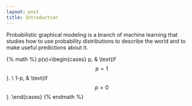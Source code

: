 ```yaml
---
layout: post
title: Introduction
---
```

Probabilistic graphical modeling is a branch of machine learning that studies how to use probability distributions to describe the world and to make useful predictions about it.

{% math %}
p(x)=\begin{cases}
p, & \text{if $$p = 1$$}. \\
1-p, & \text{if $$p = 0$$}.
\end{cases}
{% endmath %}

